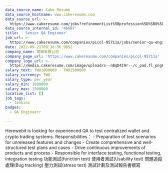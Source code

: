 ```yaml
---
data_source_name: Cake Resume
data_source_hostname: www.cakeresume.com
data_source_url: >-
  https://www.cakeresume.com/jobs?refinementList%5Bprofession%5D%5B0%5D=engineering_qa-engineer&refinementList%5Bsalary_currency%5D=TWD&range%5Bsalary_range%5D%5Bmin%5D=800096
data_source_internal_id: '46687'
title: ' Senior QA Engineer'
job_url: >-
  https://www.cakeresume.com/companies/picol-95711a/jobs/senior-qa-engineer-99a4a5
date: 2022-09-21T09:36:36.985Z
company_name: 幣錸有限公司
company_page_url: 'https://www.cakeresume.com/companies/picol-95711a'
company_logo_url: >-
  https://media.cakeresume.com/image/upload/s--nBqD4I9r--/c_pad,fl_png8,h_200,w_200/v1663747831/t2zjdf6ou1ctpipfjqtn.png
salary_text: TWD1000000 - TWD1500000
salary_currency: TWD
salary_type: per_year
salary_min: 1000000
salary_max: 1500000
location_list: []
job_tags:
  - Jenkins
badges:
  - QA Engineerr

---
```


Herewebit is looking for experienced QA to test centralized wallet and crypto trading systems. Responsibilities： - Preparation of test scenarios for unreleased features and changes - Create comprehensive and well-structured test plans and cases - Drive continuous improvements of products and process - Responsible for interface testing, functional testing, integration testing 功能測試(function test) 使用者測試(Usability test) 問題追蹤處理(Bug tracking) 壓力測試(stress test) 測試計劃及測試報告書撰寫